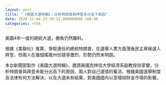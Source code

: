 ```yaml
---
layout: post
title: "《美國大選特輯》：分析特朗普與拜登未分高下原因"
date: 2020-11-04 23:39:22.000000000 +08:00
categories: rthk
---
```


美國4年一度的總統大選，勝負仍然難料。

根據《美聯社》推算，爭取連任的總統特朗普，在選舉人票方面落後民主黨候選人拜登，但兩人在幾個搖擺州份競爭激烈，形勢仍然未明朗。

本台新聞部製作《美國大選特輯》，邀請美國克林信大學經濟系副教授徐家健，分析特朗普與拜登未能分出高下的原因、兩人對自己選情的看法、根據美國選舉制度及法律有何方法解決，以及大選未有結果，對美國國內以至環球財金市場的影響。
